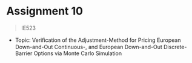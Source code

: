 # Assignment 10

> IE523

- Topic: Veriﬁcation of the Adjustment-Method for Pricing European Down-and-Out Continuous-, and European Down-and-Out Discrete-Barrier Options via Monte Carlo Simulation 


